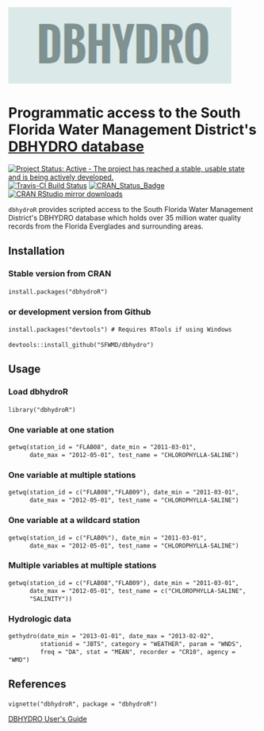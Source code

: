 
![](inst/images/profile.png)

# Programmatic access to the South Florida Water Management District's [DBHYDRO database](http://sfwmd.gov/dbhydro)

[![Project Status: Active - The project has reached a stable, usable state and is being actively developed.](http://www.repostatus.org/badges/latest/active.svg)](http://www.repostatus.org/#active)
[![Travis-CI Build Status](https://travis-ci.org/SFWMD/dbhydroR.svg?branch=master)](https://travis-ci.org/SFWMD/dbhydroR)
[![CRAN\_Status\_Badge](http://www.r-pkg.org/badges/version/dbhydroR)](https://cran.r-project.org/package=dbhydroR) 
[![CRAN RStudio mirror downloads](http://cranlogs.r-pkg.org/badges/dbhydroR)](https://cran.r-project.org/package=dbhydroR)

`dbhydroR` provides scripted access to the South Florida Water Management District's DBHYDRO database which holds over 35 million water quality records from the Florida Everglades and surrounding areas. 

## Installation

### Stable version from CRAN

`install.packages("dbhydroR")`

### or development version from Github

`install.packages("devtools") # Requires RTools if using Windows`

`devtools::install_github("SFWMD/dbhydro")`

## Usage

### Load dbhydroR

`library("dbhydroR")`

### One variable at one station
```
getwq(station_id = "FLAB08", date_min = "2011-03-01", 
      date_max = "2012-05-01", test_name = "CHLOROPHYLLA-SALINE")
```

### One variable at multiple stations 
```
getwq(station_id = c("FLAB08","FLAB09"), date_min = "2011-03-01",
      date_max = "2012-05-01", test_name = "CHLOROPHYLLA-SALINE")
```

### One variable at a wildcard station
```
getwq(station_id = c("FLAB0%"), date_min = "2011-03-01", 
      date_max = "2012-05-01", test_name = "CHLOROPHYLLA-SALINE")
```

### Multiple variables at multiple stations
```
getwq(station_id = c("FLAB08","FLAB09"), date_min = "2011-03-01",
      date_max = "2012-05-01", test_name = c("CHLOROPHYLLA-SALINE",
      "SALINITY"))
```

### Hydrologic data
```
gethydro(date_min = "2013-01-01", date_max = "2013-02-02",
         stationid = "JBTS", category = "WEATHER", param = "WNDS",
         freq = "DA", stat = "MEAN", recorder = "CR10", agency = "WMD")
```

## References

`vignette("dbhydroR", package = "dbhydroR")`

[DBHYDRO User's Guide](http://www.sfwmd.gov/portal/page/portal/xrepository/sfwmd_repository_pdf/dbhydrobrowseruserdocumentation.pdf)

